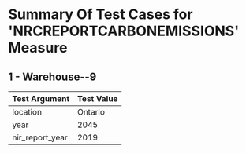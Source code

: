 # Summary Of Test Cases for 'NRCREPORTCARBONEMISSIONS' Measure
 
## 1 - Warehouse--9
| Test Argument | Test Value |
| ------------- | ---------- |
| location |Ontario |
| year |2045 |
| nir_report_year |2019 |
 
